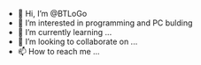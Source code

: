 - 👋 Hi, I’m @BTLoGo
- 👀 I’m interested in programming and PC bulding 
- 🌱 I’m currently learning ...
- 💞️ I’m looking to collaborate on ...
- 📫 How to reach me ...

<!---
BTLoGo/BTLoGo is a ✨ special ✨ repository because its `README.md` (this file) appears on your GitHub profile.
You can click the Preview link to take a look at your changes.
--->

